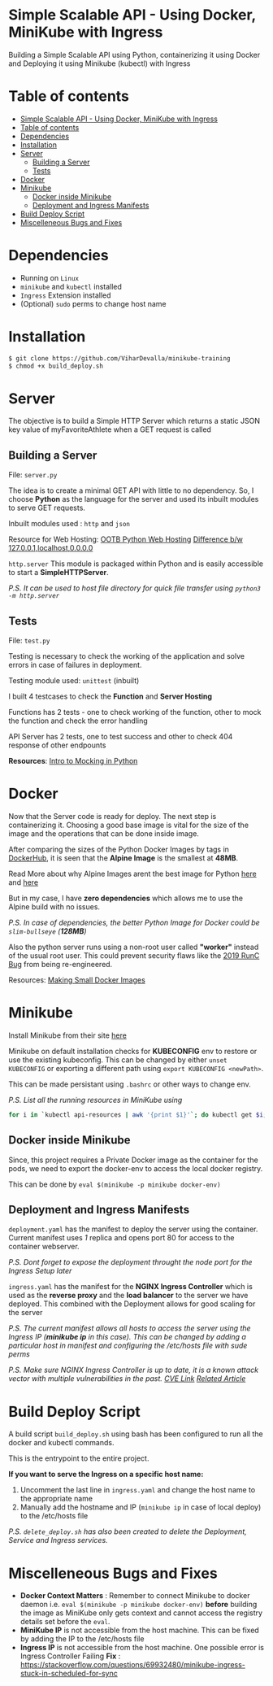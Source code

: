 # Simple Scalable API - Using Docker, MiniKube with Ingress


Building a Simple Scalable API using Python, containerizing it using Docker and Deploying it using Minikube (kubectl) with Ingress

Table of contents
=================
- [Simple Scalable API - Using Docker, MiniKube with Ingress](#simple-scalable-api---using-docker-minikube-with-ingress)
- [Table of contents](#table-of-contents)
- [Dependencies](#dependencies)
- [Installation](#installation)
- [Server](#server)
  - [Building a Server](#building-a-server)
  - [Tests](#tests)
- [Docker](#docker)
- [Minikube](#minikube)
  - [Docker inside Minikube](#docker-inside-minikube)
  - [Deployment and Ingress Manifests](#deployment-and-ingress-manifests)
- [Build Deploy Script](#build-deploy-script)
- [Miscelleneous Bugs and Fixes](#miscelleneous-bugs-and-fixes)



# Dependencies

- Running on `Linux`
- `minikube` and `kubectl` installed
- `Ingress` Extension installed
- (Optional) `sudo` perms to change host name



# Installation


```bash
$ git clone https://github.com/ViharDevalla/minikube-training
$ chmod +x build_deploy.sh
```

# Server

The objective is to build a Simple HTTP Server which returns a static JSON key value of myFavoriteAthlete when a GET request is called

## Building a Server

File: `server.py`

The idea is to create a minimal GET API with little to no dependency. So, I choose **Python** as the language for the server and used its inbuilt modules to serve GET requests.

Inbuilt modules used : `http` and `json`

Resource for Web Hosting:
[OOTB Python Web Hosting](https://pythonbasics.org/webserver/)
[Difference b/w 127.0.0.1,localhost,0.0.0.0](https://stackoverflow.com/questions/20778771/what-is-the-difference-between-0-0-0-0-127-0-0-1-and-localhost)

`http.server`
This module is packaged within Python and is easily accessible to start a **SimpleHTTPServer**.

*P.S. It can be used to host file directory for quick file transfer using `python3 -m http.server`*




## Tests
File: `test.py`

Testing is necessary to check the working of the application and solve errors in case of failures in deployment.

Testing module used: `unittest` (inbuilt)

I built 4 testcases to check the **Function** and **Server Hosting**

Functions has 2 tests - one to check working of the function, other to mock the function and check the error handling

API Server has 2 tests, one to test success and other to check 404 response of other endpounts

**Resources**:
[Intro to Mocking in Python](https://www.toptal.com/python/an-introduction-to-mocking-in-python)

# Docker
Now that the Server code is ready for deploy. The next step is containerizing it. Choosing a good base image is vital for the size of the image and the operations that can be done inside image.

After comparing the sizes of the Python Docker Images by tags in [DockerHub](https://hub.docker.com/_/python/tags), it is seen that the **Alpine Image** is the smallest at **48MB**.

Read More about why Alpine Images arent the best image for Python [here](https://pythonspeed.com/articles/base-image-python-docker-images/#:~:text=Why%20you%20shouldn't%20use,I%20recommend%20against%20using%20Alpine.) and [here](https://pythonspeed.com/articles/alpine-docker-python/)

But in my case, I have **zero dependencies** which allows me to use the Alpine build with no issues.

*P.S. In case of dependencies, the better Python Image for Docker could be  `slim-bullseye` (**128MB**)*

Also the python server runs using a non-root user called **"worker"** instead of the usual root user. This could prevent security flaws like the [2019 RunC Bug](https://www.sdxcentral.com/articles/news/kubernetes-docker-containerd-impacted-by-runc-container-runtime-bug/2019/02/) from being re-engineered.

Resources:
[Making Small Docker Images](https://towardsdatascience.com/slimming-down-your-docker-images-275f0ca9337e)

# Minikube

Install Minikube from their site [here](https://minikube.sigs.k8s.io/docs/start/)


Minikube on default installation checks for **KUBECONFIG** env to restore or use the existing kubeconfig.
This can be changed by either `unset KUBECONFIG` or exporting a different path using `export KUBECONFIG <newPath>`.

This can be made persistant using `.bashrc` or other ways to change env.

*P.S. List all the running resources in MiniKube using*
```bash
for i in `kubectl api-resources | awk '{print $1}'`; do kubectl get $i; done
```

## Docker inside Minikube
Since, this project requires a Private Docker image as the container for the pods, we need to export the docker-env to access the local docker registry.

This can be done by `eval $(minikube -p minikube docker-env)`

## Deployment and Ingress Manifests
`deployment.yaml` has the manifest to deploy the server using the container. Current manifest uses *1* replica and opens port 80 for access to the container webserver.

*P.S. Dont forget to expose the deployment throught the node port for the Ingress Setup later*

`ingress.yaml` has the manifest for the **NGINX Ingress Controller** which is used as the **reverse proxy** and the **load balancer** to the server we have deployed. This combined with the Deployment allows for good scaling for the server



*P.S. The current manifest allows all hosts to access the server using the Ingress IP (**minikube ip** in this case). This can be changed by adding a particular host in manifest and configuring the /etc/hosts file with sude perms*

*P.S. Make sure NGINX Ingress Controller is up to date, it is a known attack vector with multiple vulnerabilities in the past. [CVE Link](https://support.f5.com/csp/article/K52125139#:~:text=This%20vulnerability%20may%20allow%20an,all%20secrets%20in%20the%20cluster.) [Related Article](https://lab.wallarm.com/two-critical-security-flaws-found-in-nginx-ingress-controller/)*



# Build Deploy Script

A build script `build_deploy.sh` using bash has been configured to run all the docker and kubectl commands.

This is the entrypoint to the entire project.

**If you want to serve the Ingress on a specific host name:**
1. Uncomment the last line in `ingress.yaml` and change the host name to the appropriate name
2. Manually add the hostname and IP (`minikube ip` in case of local deploy) to the /etc/hosts file



*P.S. `delete_deploy.sh` has also been created to delete the Deployment, Service and Ingress services.*

# Miscelleneous Bugs and Fixes
- **Docker Context Matters** : Remember to connect Minikube to docker daemon i.e. `eval $(minikube -p minikube docker-env)` **before** building the image as MiniKube only gets context and cannot access the registry details set before the `eval`.
- **MiniKube IP** is not accessible from the host machine. This can be fixed by adding the IP to the /etc/hosts file
- **Ingress IP** is not accessible from the host machine. One possible error is Ingress Controller Failing **Fix** : https://stackoverflow.com/questions/69932480/minikube-ingress-stuck-in-scheduled-for-sync

